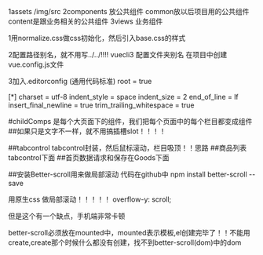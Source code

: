 1assets /img/src 
2components 放公共组件  common放以后项目用的公共组件   content是跟业务相关的公共组件
3views  业务组件


1用normalize.css做css初始化，然后引入base.css的样式

2配置路径别名，就不用写../../!!!!
vuecli3 配置文件夹别名
在项目中创建vue.config.js文件


3加入.editorconfig  (通用代码标准)
root = true

[*]
charset = utf-8
indent_style = space
indent_size = 2
end_of_line = lf
insert_final_newline = true
trim_trailing_whitespace = true

#childComps
是每个大页面下的组件，我们把每个页面中的每个栏目都变成组件
##如果只是文字不一样，就不用搞插槽slot！！！！

##tabcontrol
tabcontrol封装，然后鼠标滚动，栏目吸顶！！思路
##商品列表tabcontrol下面
##首页数据请求和保存在Goods下面

##安装Better-scroll用来做局部滚动
代码在github中
npm install better-scroll --save

用原生css 做局部滚动！！！！！
overflow-y: scroll;

但是这个有一个缺点，手机端非常卡顿

better-scroll必须放在mounted中，mounted表示模板,el创建完毕了！！不能用create,create那个时候什么都没有创建，找不到better-scroll(dom)中的dom
